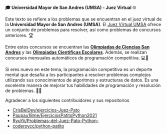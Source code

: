 **🎓 Universidad Mayor de San Andres (UMSA) - Juez Virtual** 🌐

Este texto se refiere a los problemas que se encuentran en el juez virtual de la **Universidad Mayor de San Andres (UMSA)**. El [Juez Virtual UMSA](https://jv.umsa.bo/) ofrece un conjunto de problemas para resolver, así como problemas de concursos anteriores. 🏆

Entre estos concursos se encuentran las [**Olimpiadas de Ciencias San Andres**](https://sites.google.com/view/olimpiada-ocsa/inicio) y las [**Olimpiadas Cientificas Escolares**](https://ocb.fcpn.edu.bo/). Además, se realizan concursos mensuales automáticos de programación competitiva. 💻🚀

Si eres nuevo en este tema, la programación competitiva es un deporte mental que desafía a los participantes a resolver problemas complejos utilizando sus conocimientos de algoritmos y estructuras de datos. Es una excelente manera de mejorar tus habilidades de programación y resolución de problemas. 🧠💡

Agradecer a los siguientes contribuidores y sus repositorios
* [CrisBelDev/ejercicios-Juez-Pato](https://github.com/CrisBelDev/ejercicios-Juez-Pato)
* [Paupau18me/EjerciciosPatitoPython2021](https://github.com/Paupau18me/EjerciciosPatitoPython2021)
* [RyuYii/Problemas-del-Juez-Pato-Python-](https://github.com/RyuYii/Problemas-del-Juez-Pato-Python-)
* [coderoycc/python-patito](https://github.com/coderoycc/python-patito)